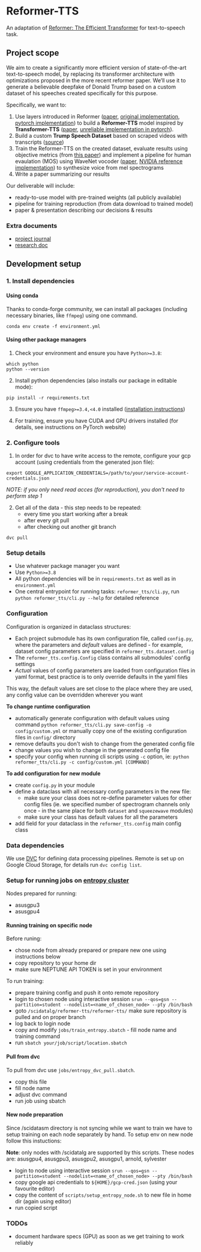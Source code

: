 # Reformer-TTS

An adaptation of [Reformer: The Efficient Transformer](https://arxiv.org/abs/2001.04451) 
for text-to-speech task.


## Project scope

We aim to create a significantly more efficient version of state-of-the-art text-to-speech model, by replacing its transformer architecture with optimizations proposed in the more recent reformer paper. We’ll use it to generate a believable deepfake of Donald Trump based on a custom dataset of his speeches created specifically for this purpose.

Specifically, we want to:

1. Use layers introduced in Reformer ([paper](https://arxiv.org/abs/2001.04451), [original implementation](https://github.com/google/trax/tree/master/trax/models/reformer), [pytorch implementation](https://github.com/lucidrains/reformer-pytorch)) to build a **Reformer-TTS** model inspired by **Transformer-TTS** ([paper](https://arxiv.org/abs/1809.08895), [unreliable implementation in pytorch](https://github.com/soobinseo/Transformer-TTS)).
2. Build a custom **Trump Speech Dataset** based on scraped videos with transcripts ([source](https://www.rev.com/blog/transcript-tag/donald-trump-speech-transcripts))
3. Train the Reformer-TTS on the created dataset, evaluate results using objective metrics (from [this paper](https://arxiv.org/abs/1909.11646)) and implement a pipeline for human evaulation (MOS) using WaveNet vocoder ([paper](https://arxiv.org/abs/1609.03499), [NVIDIA reference implementation](https://github.com/NVIDIA/nv-wavenet)) to synthesize voice from mel spectrograms
4. Write a paper summarizing our results

Our deliverable will include:

- ready-to-use model with pre-trained weights (all publicly available)
- pipeline for training reproduction (from data download to trained model)
- paper & presentation describing our decisions & results


### Extra documents

- [project journal](https://paper.dropbox.com/doc/GSN-2020-Transformer-Project-Journal--Av9TZdQgTjFBPDsh~F_GD4uRAQ-Y2zXcN0nSKlmMYPjLTzMw)
- [research doc](https://paper.dropbox.com/doc/GSN-2020-Speech-Synthesis-Research-Doc--Av8RCqsp~MX95ZSt3Jl1ubgSAQ-Iv6r0eA0nmS34RYK8BCmK)


## Development setup

### 1. Install dependencies

#### Using conda

Thanks to conda-forge community, we can install all packages (including necessary
binaries, like `ffmpeg`) using one command.

```shell script
conda env create -f environment.yml
```


#### Using other package managers

1. Check your environment and ensure you have `Python>=3.8`:
```shell
which python
python --version
```

2. Install python dependencies (also installs our package in editable mode):
```shell
pip install -r requirements.txt
```

3. Ensure you have `ffmpeg>=3.4,<4.0` installed ([installation instructions](https://www.ffmpeg.org/download.html))

4. For training, ensure you have CUDA and GPU drivers installed (for details, see instructions on PyTorch website)


### 2. Configure tools

1. In order for dvc to have write access to the remote, configure your gcp account (using credentials from the generated json file):
```shell
export GOOGLE_APPLICATION_CREDENTIALS=/path/to/your/service-account-credentials.json
```

*NOTE: if you only need read acces (for reproduction), you don't need to perform step 1*

2. Get all of the data - this step needs to be repeated:
    - every time you start working after a break
    - after every git pull
    - after checking out another git branch
```shell
dvc pull
```


### Setup details

- Use whatever package manager you want
- Use `Python>=3.8`
- All python dependencies will be in `requirements.txt` 
  as well as in `environment.yml`
- One central entrypoint for running tasks: `reformer_tts/cli.py`,
  run `python reformer_tts/cli.py --help` for detailed reference


### Configuration

Configuration is organized in dataclass structures: 
- Each project submodule has its own configuration file, called `config.py`, 
  where the parameters and *default* values are defined - for example,
  dataset config parameters are specified in `reformer_tts.dataset.config`
- The `reformer_tts.config.Config` class contains all submodules' config settings
- *Actual* values of config parameters are loaded from configuration files in yaml format, 
  best practice is to only override defaults in the yaml files

This way, the default values are set close to the place where they are used,
any config value can be overridden wherever you want 

**To change runtime configuration**
- automatically generate configuration with default values using command 
  `python reformer_tts/cli.py save-config -o config/custom.yml`
  or manually copy one of the existing configuration files in `config/` directory
- remove defaults you don't wish to change from the generated config file
- change values you wish to change in the generated config file
- specify your config when running cli scripts using `-c` option, ie:
  `python reformer_tts/cli.py -c config/custom.yml [COMMAND]`

**To add configuration for new module**
- create `config.py` in your module
- define a dataclass with all necessary config parameters in the new file:
    - make sure your class does not re-define parameter values for other config files
      (ie. we specified number of spectrogram channels only once - in the same place
      for both `dataset` and `squeezewave` modules)
    - make sure your class has default values for all the parameters
- add field for your dataclass in the `reformer_tts.config` main config class


### Data dependencies

We use [DVC](https://dvc.org/) for defining data processing pipelines.
Remote is set up on Google Cloud Storage, for details run `dvc config list`.


### Setup for running jobs on [entropy cluster](entropy.mimuw.edu.pl)

Nodes prepared for running:
* asusgpu3
* asusgpu4

#### Running training on specific node
Before runing:
* chose node from already prepared or prepare new one using instructions below
* copy repository to your home dir
* make sure NEPTUNE API TOKEN is set in your environment

To run training:
* prepare training config and push it onto remote repository
* login to chosen node using interactive session `srun --qos=gsn --partition=student --nodelist=<name_of_chosen_node> --pty /bin/bash`
* goto `/scidatalg/reformer-tts/reformer-tts/` make sure repository is pulled and on proper branch
* log back to login node
* copy and modify `jobs/train_entropy.sbatch` - fill node name and training command
* run `sbatch your/job/script/location.sbatch`

#### Pull from dvc
To pull from dvc use `jobs/entropy_dvc_pull.sbatch`.
* copy this file
* fill node name
* adjust dvc command
* run job using sbatch

#### New node preparation

Since /scidatasm directory is not syncing while we want to train we have to setup training on each node separately by hand. To setup env on new node follow this instuctions:

**Note**: only nodes with /scidatalg are supported by this scripts. These nodes are: asusgpu4, asusgpu3, asusgpu2, asusgpu1, arnold, sylvester
* login to node using interactive session `srun --qos=gsn --partition=student --nodelist=<name_of_chosen_node> --pty /bin/bash`
* copy google api credentials to `${HOME}/gcp-cred.json` (using your favourite editor)
* copy the content of `scripts/setup_entropy_node.sh` to new file in home dir (again using editor)
* run copied script


<!-- **this is not 100% supported, as we've decided to use GCP instead of entropy cluster for our project**

Job definition files are located in [`jobs/`](jobs) directory.

File `setup_jobs.sh` was created to help with setting up environment for jobs:
```
./setup_jobs.sh help

Setup tasks:
./setup_jobs.sh dirs - make directories necessary to run the jobs
./setup_jobs.sh sync - sync all necessary data to /scidatasm/kowal/ partiion
./setup_jobs.sh clean_users - change usernames in job files to a generic $USER
./setup_jobs.sh all - perform all of the setup tasks in sequence

Running jobs:
./setup_jobs.sh check - checks scripts for common errors
./setup_jobs.sh run [job_file] performs checks and runs the job using sbatch
```

Running jobs manually may result in errors or data loss.
To prevent it, use `./setup_jobs.sh run [job_file]` instead of `sbatch` directly.

Example:
```shell script
./setup_jobs.sh run jobs/compile_nv_wavenet_extension.sh
```

This will automatically save job output with its name and timestamp in your results folder.

For more details, see example jobs in `jobs/` directory. -->


<!-- #### Adding new jobs

Before sharing your job file with others, document what changes need to be made
in the job file, so that it works for other users. Make sure to include:
1. Changes to user-specific paths (possibly requires changing `setup_jobs.sh),
   as #SBATCH directives cannot use environment variables
   (see [related docs](https://help.rc.ufl.edu/doc/Using_Variables_in_SLURM_Jobs))
2. Directories that need to be created (otherwise the script will crash)
3. Results that need to be moved (jobs save results in /results/ partitions,
   usually we'll want to add results to dvc or some other local path) -->


### TODOs

- document hardware specs (GPU) as soon as we get training to work reliably
